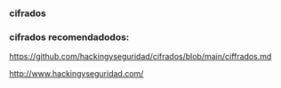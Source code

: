 ### cifrados




### cifrados recomendadodos: 
https://github.com/hackingyseguridad/cifrados/blob/main/ciffrados.md

http://www.hackingyseguridad.com/


